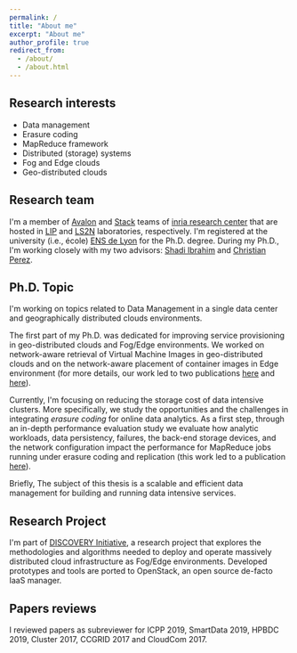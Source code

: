 ```yaml
---
permalink: /
title: "About me"
excerpt: "About me"
author_profile: true
redirect_from:
  - /about/
  - /about.html
---
```


Research interests
------
+ Data management
+ Erasure coding
+ MapReduce framework
+ Distributed (storage) systems
+ Fog and Edge clouds
+ Geo-distributed clouds


Research team
------
I'm a member of [Avalon](http://avalon.ens-lyon.fr) and [Stack](http://stack.inria.fr) teams of [inria research center](http://inria.fr) that are hosted in [LIP](http://www.ens-lyon.fr/LIP/) and [LS2N](https://www.ls2n.fr) laboratories, respectively.
I'm registered at the university (i.e., école) [ENS de Lyon](http://ens-lyon.fr) for the Ph.D. degree.
During my Ph.D., I'm working closely with my two advisors: [Shadi Ibrahim](http://people.rennes.inria.fr/Shadi.Ibrahim/) and [Christian Perez](http://graal.ens-lyon.fr/~cperez/web/doku.php).


Ph.D. Topic
------
I'm working on topics related to Data Management in a single data center and geographically distributed clouds environments.

<!-- As a member of [DISCOVERY Initiative](http://beyondtheclouds.github.io),  -->
The first part of my Ph.D. was dedicated for improving service provisioning in geo-distributed clouds and Fog/Edge environments. We worked on network-aware retrieval of Virtual Machine Images in geo-distributed clouds and on the network-aware placement of container images in Edge environment (for more details, our work led to two publications [here](publications/darrous-ccgrid18) and [here](publications/darrous-icccn19)).

Currently, I'm focusing on reducing the storage cost of data intensive clusters. More specifically, we study the opportunities and the challenges in integrating *erasure coding* for online data analytics. As a first step, through an in-depth performance evaluation study we evaluate how analytic workloads, data persistency, failures, the back-end storage devices, and the network configuration impact the performance for MapReduce jobs running under erasure coding and replication (this work led to a publication [here](publications/darrous-mascots19)).

<!-- **Keyword**: Data management, Geo-distributed Clouds, Wide-Area Networks, Distributes storage systems, Virtual Machine Images. -->

Briefly, The subject of this thesis is a scalable and efficient data management for building and running data intensive services.

Research Project
------
I'm part of [DISCOVERY Initiative](http://beyondtheclouds.github.io), a research project that explores the methodologies and algorithms needed to deploy and operate massively distributed cloud infrastructure as Fog/Edge environments. Developed prototypes and tools are ported to OpenStack, an open source de-facto IaaS manager.


Papers reviews
------
I reviewed papers as subreviewer for ICPP 2019, SmartData 2019, HPBDC 2019, Cluster 2017, CCGRID 2017 and CloudCom 2017.
